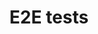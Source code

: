 ---
title: "E2E tests"
linkTitle: "E2E tests"
type: docs
weight: 98
description: >
    E2E tests guidance.
---